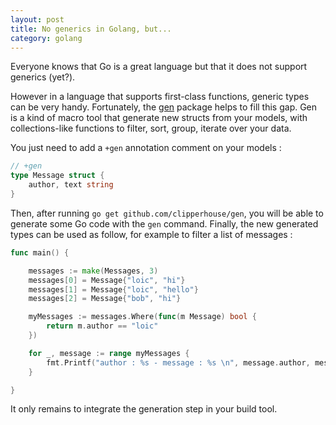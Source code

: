 ```yaml
---
layout: post
title: No generics in Golang, but...
category: golang
---
```


Everyone knows that Go is a great language but that it does not support generics (yet?).

However in a language that supports first-class functions, generic types can be very handy. 
Fortunately, the [gen](http://clipperhouse.github.io/gen/) package helps to fill this gap.
Gen is a kind of macro tool that generate new structs from your models, with collections-like functions to filter, sort, group, iterate over your data.

You just need to add a `+gen` annotation comment on your models :

```go
// +gen
type Message struct {
	author, text string
}
```

Then, after running `go get github.com/clipperhouse/gen`, you will be able to generate some Go code with the `gen` command. 
Finally, the new generated types can be used as follow, for example to filter a list of messages : 

```go
func main() {

	messages := make(Messages, 3)
	messages[0] = Message{"loic", "hi"}
	messages[1] = Message{"loic", "hello"}
	messages[2] = Message{"bob", "hi"}

	myMessages := messages.Where(func(m Message) bool {
		return m.author == "loic"
	})

	for _, message := range myMessages {
		fmt.Printf("author : %s - message : %s \n", message.author, message.text)
	}

}
```

It only remains to integrate the generation step in your build tool.
